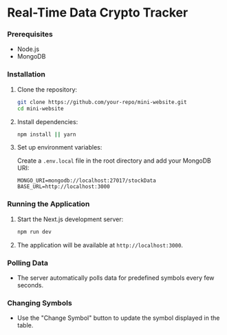 # Real-Time Data Crypto Tracker

### Prerequisites

- Node.js
- MongoDB

### Installation

1. Clone the repository:

    ```bash
    git clone https://github.com/your-repo/mini-website.git
    cd mini-website
    ```

2. Install dependencies:

    ```bash
    npm install || yarn
    ```

3. Set up environment variables:

    Create a `.env.local` file in the root directory and add your MongoDB URI:

    ```env
    MONGO_URI=mongodb://localhost:27017/stockData
    BASE_URL=http://localhost:3000
    ```

### Running the Application

1. Start the Next.js development server:

    ```bash
    npm run dev
    ```

2. The application will be available at `http://localhost:3000`.

### Polling Data

- The server automatically polls data for predefined symbols every few seconds.

### Changing Symbols

- Use the "Change Symbol" button to update the symbol displayed in the table.



